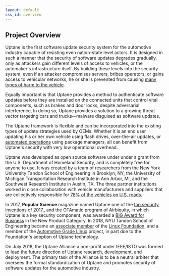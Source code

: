 ```yaml
---
layout: default
css_id: overview
---
```


## Project Overview ##

Uptane is the first software update security system for the automotive
industry capable of resisting even nation-state level actors.  It
is designed in such a manner that the security of software updates
degrades gradually, only as attackers gain different levels of access to
vehicles, or the automaker's infrastructure itself.  By building these
levels into the security system, even if an
attacker compromises
servers, bribes operators, or gains access to vehicular
networks, he or she is prevented from causing [many types of harm to the
vehicle](https://docs.google.com/document/d/1pBK--40BCg_ofww4GES0weYFB6tZRedAjUy6PJ4Rgzk/edit#heading=h.ertrftdz3oms).


Equally important is that Uptane provides a method
to authenticate software updates before they are installed on the connected
units that control vital components, such as brakes and door locks, despite
adversarial interference,  In doing
so, Uptane provides a solution to a growing threat vector targeting cars and
trucks—malware disguised as software updates.

The Uptane framework is flexible and can be incorporated into the existing
types of update strategies used by OEMs.  Whether it is an end user updating
his or her own vehicle using flash drives, over-the-air updates, or
[automated operations](https://sbabic.github.io/swupdate/overview.html)
using package managers, all can benefit from Uptane's security with very low
operational overhead.


Uptane was developed as open source software under under a grant from
the U.S. Department of Homeland Security, and is completely free for anyone
to use.  It  was created by a team of researchers from the New York University
Tandon School of Engineering in Brooklyn, NY, the University of Michigan
Transportation Research Institute in Ann Arbor, MI, and the Southwest Research
Institute in Austin, TX. The three partner
institutions worked in close collaboration with vehicle manufacturers and
suppliers that are collectively responsible for [78% of the vehicles on U.S. roads.](https://ieeexplore.ieee.org/stamp/stamp.jsp?tp=&arnumber=8278174&tag=1 )

In 2017, **Popular Science** magazine named Uptane one of the
[top security inventions of 2017,](https://www.popsci.com/top-security-innovations-2017 ),
and the OTAmatic program of Airbiquity, in which Uptane is a key security component,
was awarded a [BIG Award for Business](https://www.bintelligence.com/big-awards-for-business/) in
the New Product Category. In 2018, NYU Tandon School of
Engineering became an [associate member](https://www.automotivelinux.org/announcements/2018/08/16/automotive-grade-linux-extends-global-reach-with-six-new-members) of the [Linux Foundation,](https://www.linuxfoundation.org/)
and a member of the [Automotive Grade Linux](https://www.automotivelinux.org/) project,
in part due to the Foundation's adoption of Uptane technology.

On July 2018, the Uptane Alliance a non-profit under IEEE/ISTO was formed to
lead the future direction of Uptane research, development, and deployment.
The primary task of the Alliance is to be a neutral arbiter that oversees the
formal standardization of Uptane and promotes security of software updates for
the automotive industry.
